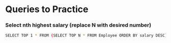 # Queries to Practice

### Select nth highest salary (replace N with desired number)

```bash
SELECT TOP 1 * FROM (SELECT TOP N * FROM Employee ORDER BY salary DESC) ORDER BY salary ASC;
```

